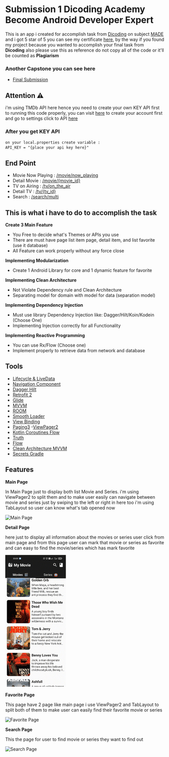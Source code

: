 # Submission 1 Dicoding Academy Become Android Developer Expert
This is an app i created for accomplish task from [Dicoding](https://www.dicoding.com/) on subject [MADE](https://www.dicoding.com/academies/165) and i got 5 star of 5 you can see my certificate [here](https://www.dicoding.com/certificates/1OP8DK50LPQK), by the way if you found my project because you wanted to accomplish your final task from **Dicoding** also please use this as reference do not copy all of the code or it'll be counted as **Plagiarism**

### Another Capstone you can see here 
- [Final Submission](https://github.com/isekaiweb/MyMovie/tree/submission_1_MADE)

## Attention ⚠
i'm using TMDb API here hence you need to create your own KEY API first to running this code properly, you can visit [here](https://www.themoviedb.org/login) to create your account first and go to settings click to API [here](https://www.themoviedb.org/settings/api)

### After you get KEY API
```
on your local.properties create variable : 
API_KEY = "{place your api key here}" 
```

## End Point
- Movie Now Playing : [/movie/now_playing](https://developers.themoviedb.org/3/movies/get-now-playing)
- Detail Movie : [/movie/{movie_id}](https://developers.themoviedb.org/3/movies/get-movie-details)
- TV on Airing : [/tv/on_the_air](https://developers.themoviedb.org/3/tv/get-tv-on-the-air)
- Detail TV : [/tv/{tv_id}](https://developers.themoviedb.org/3/tv/get-tv-details)
- Search : [/search/multi](https://developers.themoviedb.org/3/search/multi-search)

## This is what i have to do to accomplish the task
**Create 3 Main Feature**
- You Free to decide what's Themes or APIs you use
- There are must have page list item page, detail item, and list favorite (use it database)
- All Feature can work properly without any force close

**Implementing Modularization**
- Create 1 Android Library for core and 1 dynamic feature for favorite

**Implementing Clean Architecture**
- Not Violate Dependency rule and Clean Architecture
- Separating model for domain with model for data (separation model)

**Implementing Dependency Injection**
- Must use library Dependency Injection like: Dagger/Hilt/Koin/Kodein (Choose One)
- Implementing Injection correctly for all Functionality

**Implementing Reactive Programming**
- You can use Rx/Flow (Choose one)
- Implement properly to retrieve data from network and database

## Tools
- [Lifecycle & LiveData](https://developer.android.com/jetpack/androidx/releases/lifecycle)
- [Navigation Component](https://developer.android.com/jetpack/androidx/releases/navigation)
- [Dagger Hilt](https://dagger.dev/hilt/)
- [Retrofit 2](https://square.github.io/retrofit/)
- [Glide](https://github.com/bumptech/glide)
- [MVVM](https://developer.android.com/jetpack/guide)
- [ROOM](https://developer.android.com/jetpack/androidx/releases/room)
-  [Smooth Loader](https://github.com/nntuyen/mkloader)
- [View Binding](https://developer.android.com/topic/libraries/view-binding?hl=en)
- [Paging3](https://developer.android.com/topic/libraries/architecture/paging/v3-overview)
-[ViewPager2](https://developer.android.com/jetpack/androidx/releases/viewpager2?hl=id)
- [Kotlin Coroutines Flow](https://kotlin.github.io/kotlinx.coroutines/kotlinx-coroutines-core/kotlinx.coroutines.flow/-flow/)
- [Truth](https://kotlin.github.io/kotlinx.coroutines/kotlinx-coroutines-core/kotlinx.coroutines.flow/-flow/)
- [Flow](https://developer.android.com/kotlin/flow)
- [Clean Architecture MVVM](https://www.toptal.com/android/android-apps-mvvm-with-clean-architecture)
- [Secrets Gradle](https://github.com/google/secrets-gradle-plugin)

## Features
**Main Page**

In Main Page just to display both list Movie and Series.
i'm using ViewPager2 to split them and to make user easily can navigate between movie and series just by swiping to the left or right in here too i'm using TabLayout so user can know what's tab opened now

![Main Page](https://github.com/isekaiweb/MyMovie/blob/submission_3/demo/main.gif)


**Detail Page**

here just to display all information about the movies or series user click from main page and from this page user can mark that movie or series as favorite and can easy to find the movie/series which has mark favorite

![Detail Page](https://github.com/isekaiweb/MyMovie/blob/submission_3/demo/detail.gif)


**Favorite Page**

This page have 2 page like main page i use ViewPager2 and TabLayout to split both of them to make user can easily find their favorite movie or series

![Favorite Page](https://github.com/isekaiweb/MyMovie/blob/submission_3/demo/favorite.gif)

**Search Page**

 This the page for user to find movie or series they want to find out
 
![Search Page](https://github.com/isekaiweb/MyMovie/blob/submission_3/demo/search.gif)


